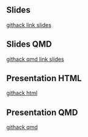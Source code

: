 ## Slides
[githack link slides](https://rawcdn.githack.com/aanya-v/qtm350-assignment5/c36cc9735854e0ed966b92d752fc2e2004a4dfeb/slides.html)

## Slides QMD
[githack qmd link slides](https://rawcdn.githack.com/aanya-v/qtm350-assignment5/c36cc9735854e0ed966b92d752fc2e2004a4dfeb/slides.qmd)

## Presentation HTML
[githack html](https://rawcdn.githack.com/aanya-v/qtm350-assignment5/c36cc9735854e0ed966b92d752fc2e2004a4dfeb/qmdfile.html)

## Presentation QMD
[githack qmd](https://rawcdn.githack.com/aanya-v/qtm350-assignment5/c36cc9735854e0ed966b92d752fc2e2004a4dfeb/qmdfile.qmd)

